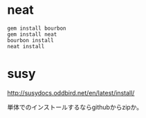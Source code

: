 # neat

```
gem install bourbon
gem install neat
bourbon install
neat install
```

# susy

http://susydocs.oddbird.net/en/latest/install/

単体でのインストールするならgithubからzipか。
